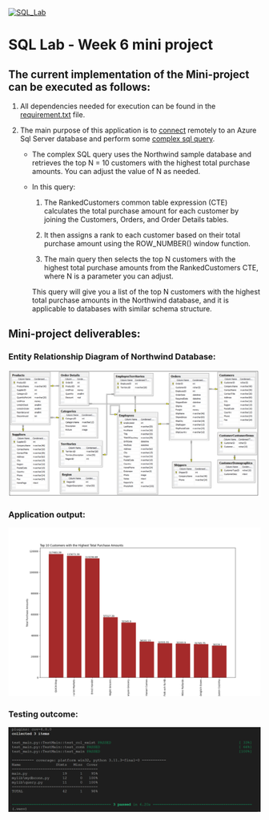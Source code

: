 [![SQL_Lab](https://github.com/nogibjj/oo46_Mini_Proj_W6/actions/workflows/cicd.yml/badge.svg)][def]

# SQL Lab - Week 6 mini project

## The current implementation of the Mini-project can be executed as follows:

1. All dependencies needed for execution can be found in the [requirement.txt](https://github.com/nogibjj/oo46_Mini_Proj_W6/blob/main/requirements.txt) file.

2. The main purpose of this application is to [connect](https://github.com/nogibjj/oo46_Mini_Proj_W6/blob/main/mylib/mydbconn.py) remotely to an Azure Sql Server database and perform some [complex sql query](https://github.com/nogibjj/oo46_Mini_Proj_W6/blob/main/mylib/query.py).

   - The complex SQL query uses the Northwind sample database and retrieves the top N = 10 customers with the highest total purchase amounts. You can adjust the value of N as needed.
   - In this query:

     1. The RankedCustomers common table expression (CTE) calculates the total purchase amount for each customer by joining the Customers, Orders, and Order Details tables.

     2. It then assigns a rank to each customer based on their total purchase amount using the ROW_NUMBER() window function.

     3. The main query then selects the top N customers with the highest total purchase amounts from the RankedCustomers CTE, where N is a parameter you can adjust.

     This query will give you a list of the top N customers with the highest total purchase amounts in the Northwind database, and it is applicable to databases with similar schema structure.

## Mini-project deliverables:

### Entity Relationship Diagram of Northwind Database:

![ERD](erd.png)

### Application output:

![Output](top.png)

### Testing outcome:

![Test](test.png)

[def]: https://github.com/nogibjj/oo46_Mini_Proj_W6/actions/workflows/cicd.yml
